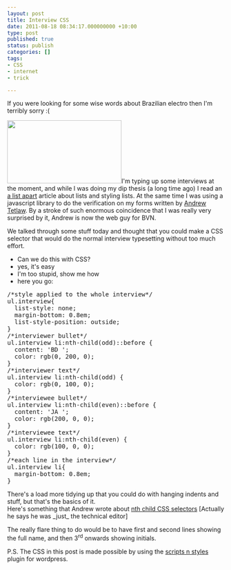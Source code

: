 ```yaml
---
layout: post
title: Interview CSS
date: 2011-08-18 08:34:17.000000000 +10:00
type: post
published: true
status: publish
categories: []
tags:
- CSS
- internet
- trick

---
```

<p>If you were looking for some wise words about Brazilian electro then I'm terribly sorry :(</p>
<p><a href="http://www.notionparallax.co.uk/wordpress/wp-content/uploads/2011/08/cssUL.jpg"><img class="alignright size-full wp-image-757" title="This is a grab, but you can see it for real after the jump" src="{{ site.baseurl }}/assets/cssUL.jpg" alt="" width="265" height="146" /></a>I'm typing up some interviews at the moment, and while I was doing my dip thesis (a long time ago) I read an <a href="http://www.alistapart.com/articles/taminglists/">a list apart</a> article about lists and styling lists. At the same time I was using a javascript library to do the verification on my forms written by <a href="http://tetlaw.id.au/">Andrew Tetlaw</a>. By a stroke of such enormous coincidence that I was really very surprised by it, Andrew is now the web guy for BVN. </p>
<p>We talked through some stuff today and thought that you could make a CSS selector that would do the normal interview typesetting without too much effort.</p>
<ul class="interview">
<li>Can we do this with CSS?</li>
<li>yes, it's easy</li>
<li>I'm too stupid, show me how</li>
<li>here you go:</li>
</ul>
<pre>/*style applied to the whole interview*/
ul.interview{
  list-style: none;
  margin-bottom: 0.8em;
  list-style-position: outside;
}
/*interviewer bullet*/
ul.interview li:nth-child(odd)::before {
  content: 'BD ';
  color: rgb(0, 200, 0);
}
/*interviewer text*/
ul.interview li:nth-child(odd) {  
  color: rgb(0, 100, 0);
}
/*interviewee bullet*/
ul.interview li:nth-child(even)::before {
  content: 'JA ';
  color: rgb(200, 0, 0);
}
/*interviewee text*/
ul.interview li:nth-child(even) {
  color: rgb(100, 0, 0);
}
/*each line in the interview*/
ul.interview li{
  margin-bottom: 0.8em;
}</pre>
<p>There's a load more tidying up that you could do with hanging indents and stuff, but that's the basics of it.<br />
Here's something that Andrew wrote about <a href="http://reference.sitepoint.com/css/pseudoclass-nthchild">nth child CSS selectors</a> [Actually he says he was _just_ the technical editor]</p>
<p>The really flare thing to do would be to have first and second lines showing the full name, and then 3<sup>rd</sup> onwards showing initials.</p>
<p>P.S. The CSS in this post is made possible by using the <a href="http://wordpress.org/extend/plugins/scripts-n-styles/">scripts n styles</a> plugin for wordpress.</p>
